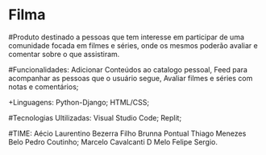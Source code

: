 # Filma
#Produto destinado a pessoas que tem interesse em participar de uma comunidade focada em filmes e séries, onde os mesmos poderão avaliar e comentar sobre o que assistiram.                                           

#Funcionalidades: Adicionar Conteúdos ao catalogo pessoal, Feed para acompanhar as pessoas que o usuário segue, Avaliar filmes e séries com notas e comentários;

+Linguagens:
Python-Django;
HTML/CSS;

#Tecnologias Ultilizadas: 
Visual Studio Code;
Replit;

#TIME: 
Aécio Laurentino Bezerra Filho 
Brunna Pontual
Thiago Menezes Belo
Pedro Coutinho;
Marcelo Cavalcanti D Melo
Felipe Sergio.
